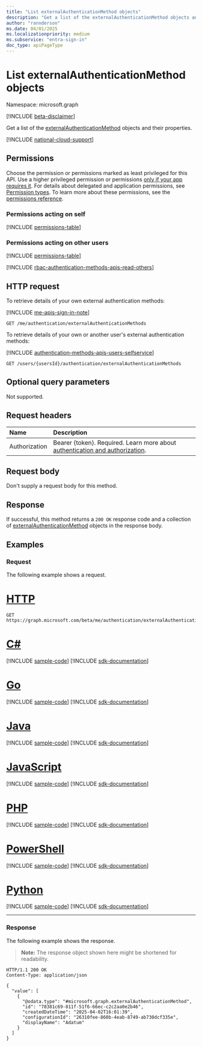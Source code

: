 ```yaml
---
title: "List externalAuthenticationMethod objects"
description: "Get a list of the externalAuthenticationMethod objects and their properties."
author: "rannderson"
ms.date: 04/01/2025
ms.localizationpriority: medium
ms.subservice: "entra-sign-in"
doc_type: apiPageType
---
```


# List externalAuthenticationMethod objects

Namespace: microsoft.graph

[!INCLUDE [beta-disclaimer](../../includes/beta-disclaimer.md)]

Get a list of the [externalAuthenticationMethod](../resources/externalauthenticationmethod.md) objects and their properties.

[!INCLUDE [national-cloud-support](../../includes/global-only.md)]

## Permissions

Choose the permission or permissions marked as least privileged for this API. Use a higher privileged permission or permissions [only if your app requires it](/graph/permissions-overview#best-practices-for-using-microsoft-graph-permissions). For details about delegated and application permissions, see [Permission types](/graph/permissions-overview#permission-types). To learn more about these permissions, see the [permissions reference](/graph/permissions-reference).

### Permissions acting on self

<!-- {
  "blockType": "permissions",
  "name": "authentication-list-externalauthenticationmethods-permissions",
  "requestUrls": ["GET /me/authentication/externalAuthenticationMethods"]
}
-->
[!INCLUDE [permissions-table](../includes/permissions/authentication-list-externalauthenticationmethods-permissions.md)]

### Permissions acting on other users

<!-- { 
  "blockType": "permissions", 
  "name": "authentication_list_externalauthenticationmethods_2",
  "requestUrls": ["GET /users/{usersId}/authentication/externalAuthenticationMethods"]
} -->
[!INCLUDE [permissions-table](../includes/permissions/authentication-list-externalauthenticationmethods-2-permissions.md)]

[!INCLUDE [rbac-authentication-methods-apis-read-others](../includes/rbac-for-apis/rbac-authentication-methods-apis-read-others.md)]

## HTTP request

To retrieve details of your own external authentication methods:

[!INCLUDE [me-apis-sign-in-note](../includes/me-apis-sign-in-note.md)]

<!-- { "blockType": "ignored" } -->
``` http
GET /me/authentication/externalAuthenticationMethods
```

To retrieve details of your own or another user's external authentication methods:

[!INCLUDE [authentication-methods-apis-users-selfservice](../includes/authentication-methods-apis-users-selfservice.md)]

<!-- { "blockType": "ignored" } -->
``` http
GET /users/{usersId}/authentication/externalAuthenticationMethods
```

## Optional query parameters

Not supported.

## Request headers

|Name|Description|
|:---|:---|
|Authorization|Bearer {token}. Required. Learn more about [authentication and authorization](/graph/auth/auth-concepts).|

## Request body

Don't supply a request body for this method.

## Response

If successful, this method returns a `200 OK` response code and a collection of [externalAuthenticationMethod](../resources/externalauthenticationmethod.md) objects in the response body.

## Examples

### Request

The following example shows a request.
# [HTTP](#tab/http)
<!-- {
  "blockType": "request",
  "name": "list_externalauthenticationmethod"
}
-->
``` http
GET https://graph.microsoft.com/beta/me/authentication/externalAuthenticationMethods
```

# [C#](#tab/csharp)
[!INCLUDE [sample-code](../includes/snippets/csharp/list-externalauthenticationmethod-csharp-snippets.md)]
[!INCLUDE [sdk-documentation](../includes/snippets/snippets-sdk-documentation-link.md)]

# [Go](#tab/go)
[!INCLUDE [sample-code](../includes/snippets/go/list-externalauthenticationmethod-go-snippets.md)]
[!INCLUDE [sdk-documentation](../includes/snippets/snippets-sdk-documentation-link.md)]

# [Java](#tab/java)
[!INCLUDE [sample-code](../includes/snippets/java/list-externalauthenticationmethod-java-snippets.md)]
[!INCLUDE [sdk-documentation](../includes/snippets/snippets-sdk-documentation-link.md)]

# [JavaScript](#tab/javascript)
[!INCLUDE [sample-code](../includes/snippets/javascript/list-externalauthenticationmethod-javascript-snippets.md)]
[!INCLUDE [sdk-documentation](../includes/snippets/snippets-sdk-documentation-link.md)]

# [PHP](#tab/php)
[!INCLUDE [sample-code](../includes/snippets/php/list-externalauthenticationmethod-php-snippets.md)]
[!INCLUDE [sdk-documentation](../includes/snippets/snippets-sdk-documentation-link.md)]

# [PowerShell](#tab/powershell)
[!INCLUDE [sample-code](../includes/snippets/powershell/list-externalauthenticationmethod-powershell-snippets.md)]
[!INCLUDE [sdk-documentation](../includes/snippets/snippets-sdk-documentation-link.md)]

# [Python](#tab/python)
[!INCLUDE [sample-code](../includes/snippets/python/list-externalauthenticationmethod-python-snippets.md)]
[!INCLUDE [sdk-documentation](../includes/snippets/snippets-sdk-documentation-link.md)]

---

### Response

The following example shows the response.
>**Note:** The response object shown here might be shortened for readability.
<!-- {
  "blockType": "response",
  "truncated": true,
  "@odata.type": "microsoft.graph.externalAuthenticationMethod"
}
-->
``` http
HTTP/1.1 200 OK
Content-Type: application/json

{
  "value": [
    {
      "@odata.type": "#microsoft.graph.externalAuthenticationMethod",
      "id": "78381c69-811f-51f6-66ec-c2c2aa0e2b46",
      "createdDateTime": "2025-04-02T16:01:39",
      "configurationId": "26310fee-860b-4eab-8749-ab730dcf335e",
      "displayName": "Adatum"
    }
  ]
}
```

